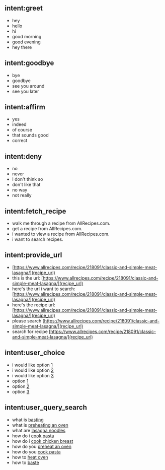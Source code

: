 ## intent:greet
- hey
- hello
- hi
- good morning
- good evening
- hey there

## intent:goodbye
- bye
- goodbye
- see you around
- see you later

## intent:affirm
- yes
- indeed
- of course
- that sounds good
- correct

## intent:deny
- no
- never
- I don't think so
- don't like that
- no way
- not really

## intent:fetch_recipe
- walk me through a recipe from AllRecipes.com.
- get a recipe from AllRecipes.com. 
- i wanted to view a recipe from AllRecipes.com.
- i want to search recipes.

## intent:provide_url
- [https://www.allrecipes.com/recipe/218091/classic-and-simple-meat-lasagna/](recipe_url)
- this is the url: [https://www.allrecipes.com/recipe/218091/classic-and-simple-meat-lasagna/](recipe_url)
- here's the url i want to search: [https://www.allrecipes.com/recipe/218091/classic-and-simple-meat-lasagna/](recipe_url)
- here's the recipe url: [https://www.allrecipes.com/recipe/218091/classic-and-simple-meat-lasagna/](recipe_url)
- please search [https://www.allrecipes.com/recipe/218091/classic-and-simple-meat-lasagna/](recipe_url)
- search for recipe [https://www.allrecipes.com/recipe/218091/classic-and-simple-meat-lasagna/](recipe_url)

## intent:user_choice
- i would like option [1](choice)
- i would like option [2](choice)
- i would like option [3](choice)
- option [1](choice)
- option [2](choice)
- option [3](choice)

## intent:user_query_search
- what is [basting](query_cheeku)
- what is [preheating an oven](query_cheeku)
- what are [lasagna noodles](query_cheeku)
- how do i [cook pasta](query_cheeku)
- how do i [cook chicken breast](query_cheeku)
- how do you [preheat an oven](query_cheeku)
- how do you [cook pasta](query_cheeku)
- how to [heat oven](query_cheeku)
- how to [baste](query_cheeku)
